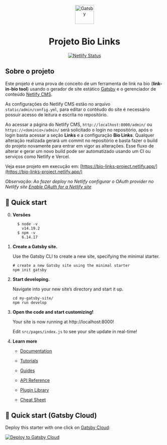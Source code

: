<p align="center">
  <a href="https://www.gatsbyjs.com/?utm_source=starter&utm_medium=readme&utm_campaign=minimal-starter">
    <img alt="Gatsby" src="https://www.gatsbyjs.com/Gatsby-Monogram.svg" width="60" />
  </a>
</p>
<h1 align="center">
  Projeto Bio Links
</h1>
<p align="center">
  <a href="https://app.netlify.com/sites/bio-links-project/deploys">
    <img alt="Netlify Status" src="https://api.netlify.com/api/v1/badges/be11415e-bfe3-4eb3-a91e-c4f4e2c99126/deploy-status" />
  </a>
</p>

## Sobre o projeto

Este projeto é uma prova de conceito de um ferramenta de link na bio (**link-in-bio tool**) usando o gerador de site estático [Gatsby](https://www.gatsbyjs.com/) e o gerenciador de conteúdo [Netlify CMS](https://www.netlifycms.org/).

As configurações do Netlify CMS estão no arquivo `static/admin/config.yml`, para editar o contéudo do site é necessário possuir acesso de leitura e escrita no repositório.

Ao acessar a página do Netlify CMS, `http://localhost:8000/admin/` ou `https://<dominio>/admin/` será solicitado o login no repositório, após o login basta acessar a seção **Links** e a configuração **Bio Links**. Qualquer alteração realizada gerará um commit no repositório e basta fazer o build do projeto novamente para entrar em vigor as alterações. Esse fluxo de alterar e gerar um novo build pode ser automatizado usando um CI ou serviços como Netlify e Vercel.

Veja esse projeto em execução em: [https://bio-links-project.netlify.app/](https://bio-links-project.netlify.app/)

_Observação: Ao fazer deploy no Netlify configurar o OAuth provider no Netlify site [Enable OAuth for a Netlify site](https://docs.netlify.com/visitor-access/oauth-provider-tokens/#enable-oauth-for-a-netlify-site)_

## 🚀 Quick start

0. **Versões**

   ```console
     $ node -v
       v14.19.2
     $ npm -v
       6.14.17
   ```

1. **Create a Gatsby site.**

   Use the Gatsby CLI to create a new site, specifying the minimal starter.

   ```shell
   # create a new Gatsby site using the minimal starter
   npm init gatsby
   ```

2. **Start developing.**

   Navigate into your new site’s directory and start it up.

   ```shell
   cd my-gatsby-site/
   npm run develop
   ```

3. **Open the code and start customizing!**

   Your site is now running at http://localhost:8000!

   Edit `src/pages/index.js` to see your site update in real-time!

4. **Learn more**

   - [Documentation](https://www.gatsbyjs.com/docs/?utm_source=starter&utm_medium=readme&utm_campaign=minimal-starter)

   - [Tutorials](https://www.gatsbyjs.com/tutorial/?utm_source=starter&utm_medium=readme&utm_campaign=minimal-starter)

   - [Guides](https://www.gatsbyjs.com/tutorial/?utm_source=starter&utm_medium=readme&utm_campaign=minimal-starter)

   - [API Reference](https://www.gatsbyjs.com/docs/api-reference/?utm_source=starter&utm_medium=readme&utm_campaign=minimal-starter)

   - [Plugin Library](https://www.gatsbyjs.com/plugins?utm_source=starter&utm_medium=readme&utm_campaign=minimal-starter)

   - [Cheat Sheet](https://www.gatsbyjs.com/docs/cheat-sheet/?utm_source=starter&utm_medium=readme&utm_campaign=minimal-starter)

## 🚀 Quick start (Gatsby Cloud)

Deploy this starter with one click on [Gatsby Cloud](https://www.gatsbyjs.com/cloud/):

[<img src="https://www.gatsbyjs.com/deploynow.svg" alt="Deploy to Gatsby Cloud">](https://www.gatsbyjs.com/dashboard/deploynow?url=https://github.com/gatsbyjs/gatsby-starter-minimal)
